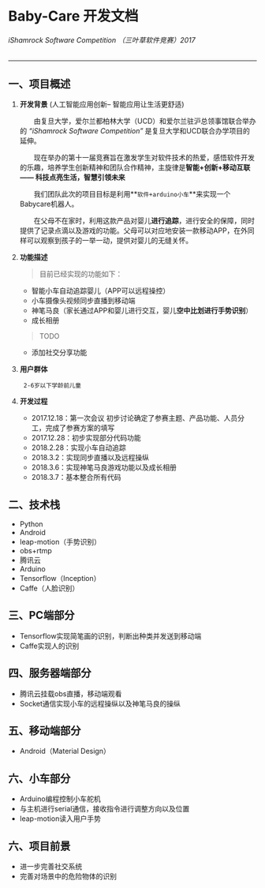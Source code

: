 # Baby-Care 开发文档

###### iShamrock Software Competition （三叶草软件竞赛）2017
---
## 一、项目概述
1. **开发背景** (人工智能应用创新– 智能应用让生活更舒适)

	&emsp;&emsp;由复旦大学，爱尔兰都柏林大学（UCD）和爱尔兰驻沪总领事馆联合举办的 *“iShamrock Software Competition”* 是复旦大学和UCD联合办学项目的延伸。
	
	&emsp;&emsp;现在举办的第十一届竞赛旨在激发学生对软件技术的热爱，感悟软件开发的乐趣，培养学生创新精神和团队合作精神，主旋律是**智能+创新+移动互联—— 科技点亮生活，智慧引领未来**	
	
	&emsp;&emsp;我们团队此次的项目目标是利用**`软件+arduino小车`**来实现一个Babycare机器人。
	
	&emsp;&emsp;在父母不在家时，利用这款产品对婴儿**进行追踪**，进行安全的保障，同时提供了记录点滴以及游戏的功能。父母可以对应地安装一款移动APP，在外同样可以观察到孩子的一举一动，提供对婴儿的无缝关怀。
2. **功能描述**

	> 目前已经实现的功能如下：

 	- 智能小车自动追踪婴儿（APP可以远程操控）
 	- 小车摄像头视频同步直播到移动端
 	- 神笔马良（家长通过APP和婴儿进行交互，婴儿**空中比划进行手势识别**）
 	- 成长相册

	> TODO

 	- 添加社交分享功能

3. **用户群体**

		2-6岁以下学龄前儿童

4. **开发过程**
	- 2017.12.18：第一次会议 初步讨论确定了参赛主题、产品功能、人员分工，完成了参赛方案的填写
	- 2017.12.28：初步实现部分代码功能
	- 2018.2.28：实现小车自动追踪
	- 2018.3.2：实现同步直播以及远程操纵
	- 2018.3.6：实现神笔马良游戏功能以及成长相册
	- 2018.3.7：基本整合所有代码

## 二、技术栈
- Python
- Android
- leap-motion（手势识别）
- obs+rtmp
- 腾讯云
- Arduino
- Tensorflow（Inception）
- Caffe（人脸识别）

## 三、PC端部分
- Tensorflow实现简笔画的识别，判断出种类并发送到移动端
- Caffe实现人的识别

## 四、服务器端部分
- 腾讯云挂载obs直播，移动端观看
- Socket通信实现小车的远程操纵以及神笔马良的操纵

## 五、移动端部分
- Android（Material Design）

## 六、小车部分
- Arduino编程控制小车舵机
- 与主机进行serial通信，接收指令进行调整方向以及位置
- leap-motion读入用户手势

## 六、项目前景
- 进一步完善社交系统
- 完善对场景中的危险物体的识别
